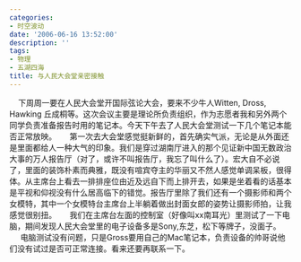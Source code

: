 ```yaml
---
categories:
- 时空波动
date: '2006-06-16 13:52:00'
description: ''
tags:
- 物理
- 五湖四海
title: 与人民大会堂亲密接触
---
```

    下周周一要在人民大会堂开国际弦论大会，要来不少牛人Witten, Dross, Hawking 丘成桐等。这次会议主要是理论所负责组织，作为志愿者我和另外两个同学负责准备报告时用的笔记本。今天下午去了人民大会堂测试一下几个笔记本能否正常放映。
     第一次去大会堂感觉挺新鲜的，首先确实气派，无论是从外面还是里面都给人一种大气的印象。我们是穿过湖南厅进入的那个见证新中国无数政治大事的万人报告厅（对了，或许不叫报告厅，我忘了叫什么了）。宏大自不必说了，里面的装饰朴素而典雅，既没有喧宾夺主的华丽又不然人感觉单调呆板，很得体。从主席台上看去一排排座位由近及远自下而上排开去，如果是坐着看的话基本是平视和仰视没有什么居高临下的错觉。报告厅里除了我们还有一个摄影师和两个女模特，其中一个女模特台主席台上半躺着做出封面女郎的姿势让摄影师拍，让我感觉很别扭。
     我们在主席台左面的控制室（好像叫xx南耳光）里测试了一下电脑，期间发现人民大会堂里的电子设备多是Sony,东芝，松下等牌子，没面子。
     电脑测试没有问题，只是Gross要用自己的Mac笔记本，负责设备的帅哥说他们没有试过是否可正常连接。看来还要再联系一下。
 